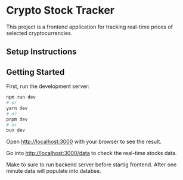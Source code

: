 # Crypto Stock Tracker

This project is a frontend application for tracking real-time prices of selected cryptocurrencies.

## Setup Instructions

## Getting Started

First, run the development server:

```bash
npm run dev
# or
yarn dev
# or
pnpm dev
# or
bun dev
```

Open [http://localhost:3000](http://localhost:3000) with your browser to see the result.

Go into [http://localhost:3000/data](http://localhost:3000) to check the real-time stocks data.

Make to sure to run backend server before startig frontend. After one minute data will populate into databse.